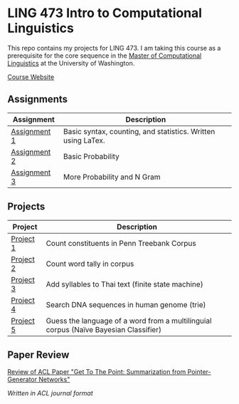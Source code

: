 # LING 473 Intro to Computational Linguistics

This repo contains my projects for LING 473. I am taking this course as a prerequisite for the core sequence in the [Master of Computational Linguistics](http://www.compling.uw.edu/) at the University of Washington. 

[Course Website](http://courses.washington.edu/ling473/index.html)

## Assignments

| Assignment | Description |
| ---------- | ----------- |
| [Assignment 1](hw1/README.md) | Basic syntax, counting, and statistics. Written using LaTex.
| [Assignment 2](hw2/README.md) | Basic Probability |
| [Assignment 3](hw3/README.md) | More Probability and N Gram |

## Projects

| Project | Description |
| ------- | ----------- |
| [Project 1](prj1/README.md) | Count constituents in Penn Treebank Corpus |
| [Project 2](prj2/README.md) | Count word tally in corpus |
| [Project 3](prj3/README.md) | Add syllables to Thai text (finite state machine) |
| [Project 4](prj4/README.md) | Search DNA sequences in human genome (trie) |
| [Project 5](prj5/README.md) | Guess the language of a word from a multilinguial corpus (Naïve Bayesian Classifier)| 

## Paper Review

[Review of ACL Paper "Get To The Point: Summarization from Pointer-Generator Networks"](rev/kekoar.pdf)

*Written in ACL journal format*
